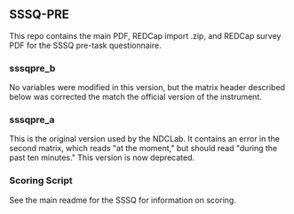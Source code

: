 ## SSSQ-PRE

This repo contains the main PDF, REDCap import .zip, and REDCap survey PDF for the SSSQ pre-task questionnaire.

### sssqpre_b
No variables were modified in this version, but the matrix header described below was corrected the match the official version of the instrument.


### sssqpre_a
This is the original version used by the NDCLab. It contains an error in the second matrix, which reads "at the moment," but should read "during the past ten minutes." This version is now deprecated.



### Scoring Script
See the main readme for the SSSQ for information on scoring.
